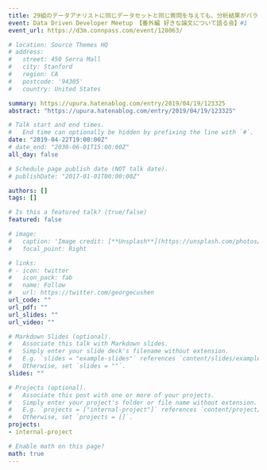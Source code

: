 ```yaml
---
title: 29組のデータアナリストに同じデータセットと同じ質問を与えても、分析結果がバラバラだったという研究
event: Data Driven Developer Meetup 【番外編 好きな論文について語る会】#1
event_url: https://d3m.connpass.com/event/128063/

# location: Source Themes HQ
# address:
#   street: 450 Serra Mall
#   city: Stanford
#   region: CA
#   postcode: '94305'
#   country: United States

summary: https://upura.hatenablog.com/entry/2019/04/19/123325
abstract: "https://upura.hatenablog.com/entry/2019/04/19/123325"

# Talk start and end times.
#   End time can optionally be hidden by prefixing the line with `#`.
date: "2019-04-22T19:00:00Z"
# date_end: "2030-06-01T15:00:00Z"
all_day: false

# Schedule page publish date (NOT talk date).
# publishDate: "2017-01-01T00:00:00Z"

authors: []
tags: []

# Is this a featured talk? (true/false)
featured: false

# image:
#   caption: 'Image credit: [**Unsplash**](https://unsplash.com/photos/bzdhc5b3Bxs)'
#   focal_point: Right

# links:
# - icon: twitter
#   icon_pack: fab
#   name: Follow
#   url: https://twitter.com/georgecushen
url_code: ""
url_pdf: ""
url_slides: ""
url_video: ""

# Markdown Slides (optional).
#   Associate this talk with Markdown slides.
#   Simply enter your slide deck's filename without extension.
#   E.g. `slides = "example-slides"` references `content/slides/example-slides.md`.
#   Otherwise, set `slides = ""`.
slides: ""

# Projects (optional).
#   Associate this post with one or more of your projects.
#   Simply enter your project's folder or file name without extension.
#   E.g. `projects = ["internal-project"]` references `content/project/deep-learning/index.md`.
#   Otherwise, set `projects = []`.
projects:
- internal-project

# Enable math on this page?
math: true
---
```


<!-- {{% alert note %}}
Click on the **Slides** button above to view the built-in slides feature.
{{% /alert %}}

Slides can be added in a few ways:

- **Create** slides using Academic's [*Slides*](https://sourcethemes.com/academic/docs/managing-content/#create-slides) feature and link using `slides` parameter in the front matter of the talk file
- **Upload** an existing slide deck to `static/` and link using `url_slides` parameter in the front matter of the talk file
- **Embed** your slides (e.g. Google Slides) or presentation video on this page using [shortcodes](https://sourcethemes.com/academic/docs/writing-markdown-latex/).

Further talk details can easily be added to this page using *Markdown* and $\rm \LaTeX$ math code. -->
